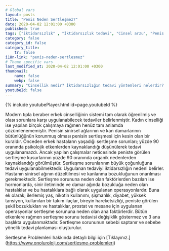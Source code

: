 ```yaml
---
# Global vars
layout: posts
title: "Penis Neden Sertleşmez?"
date: 2020-04-02 12:01:00 +0300
published: true
tags: ["iktidarsızlık" , "İktidarsızlık tedavi", "Cinsel arzu", "Penis nasıl sertleşir", "Penisin sertleşme sorunları", "Sertleşme sorunu tedavisi", "iktidarsızlık çözümü" , "sertleşme sorunu çözüm" , "sertleşme problemi çözüm" , "sertleşme sorunu ameliyat" , "sertleşme sorunu iğne" , "sertleşme sorunu ilaç", "iktidarsızlık ilaç" , "iktidarsızlık iğne" , "sertleşme sorunu ESWT" , "mutluluk çubuğu", "Penil protez" , "sertleşme sorunu neden olur" , "ereksiyon sorunu" , "penis sertleşmesi" , "sertleşme problemi" , "sertleşme sorunu" , "sertleşmeme" , "penis neden sertleşmez" , "sertleşme sorunu ameliyatı" , "ereksiyon tedavi" ]
category: false
category_id: false
category_title:
    tr: false
i18n-link: "penis-neden-sertlesmez"
# Theme specific vars
last_modified_at: 2020-04-02 12:01:00 +0300
thumbnail:
    name: false
    webp: false
summary: "Cinsellik nedir? İktidarsızlığın tedavi yöntemleri nelerdir? Cinsel arzu nedir? Penis nasıl sertleşir? Penisin sertleşme sorunları, Sertleşme sorunlarının tedavileri, İktidarsızlık tedavileri; ilaçla tedavi, mutluluk çubuğu, penil protez Erken boşalma ve Erken boşalma tedavisi..."
youtubeId: false
---
```

{% include youtubePlayer.html id=page.youtubeId %}




Modern tıpla beraber erkek cinselliğinin sistemi tam olarak öğrenilmiş ve olası sorunlara karşı uygulanabilecek tedaviler belirlenmiştir. Kadın cinselliği ise yapılan birçok çalışmaya rağmen henüz tam anlamda çözümlenememiştir. Penisin sinirsel ağlarının ve kan damarlarının bütünlüğünün korunmuş olması penisin sertleşmesi için kesin olan bir kuraldır. Önceden erkek hastaların yaşadığı sertleşme sorunları; yüzde 90 oranında psikolojik etkenlerden kaynaklandığı düşünülerek tedavi uygulanamazdı. Ancak yapılan çalışmalar neticesinde peniste görülen sertleşme kusurlarının yüzde 90 oranında organik nedenlerden kaynaklandığı görülmüştür. Sertleşme sorunlarının büyük çoğunluğuna tedavi uygulanabilmektedir. Uygulanan tedaviyi iktidarsızlığın nedeni belirler. Hastanın sinirsel ağının düzeltilmesi ve kanlanma bozukluğunun onarılması gerekmektedir. Sertleşme sorununa neden olan faktörlerden bazıları ise hormonlarda, sinir iletiminde ve damar ağında bozukluğa neden olan hastalıklar ve bu hastalıklara bağlı olarak uygulanan operasyonlardır. Buna ek olarak; ilerlemiş yaş, nikotin kullanımı, şişmanlık, diyabet, yüksek tansiyon, kullanılan bir takım ilaçlar, bireyin hareketsizliği, peniste görülen şekil bozuklukları ve hastalıklar, prostat ve mesane için uygulanan operasyonlar sertleşme sorununa neden olan ana faktörlerdir. Bütün etkenlere rağmen sertleşme sorunu tedavisi değişiklik göstermez ve 3 ana başlıkta uygulanmaktadır. Sertleşme sorununun sebebi saptanır ve sebebe yönelik tedavi planlaması oluşturulur.


Sertleşme Problemleri hakkında detaylı bilgi için [Tıklayınız.] (https://www.onoluroloji.com/sertlesme-problemleri)
